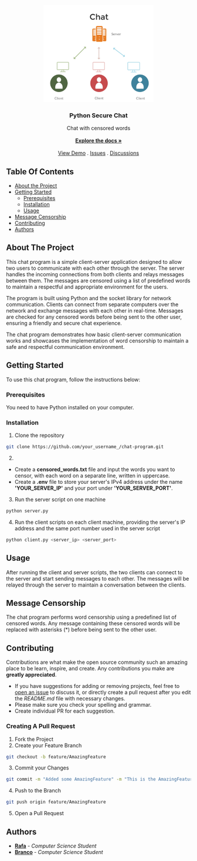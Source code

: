 <br/>
<p align="center">
  <a href="https://github.com/rain-ho/eigenfaces">
    <img src="images/preview.png" width = 300>
  </a>
  <h3 align="center">Python Secure Chat
</h3>

  <p align="center">
    Chat with censored words
    <br/>
    <br/>
    <a href="https://github.com/rain-ho/secure-chat"><strong>Explore the docs »</strong></a>
    <br/>
    <br/>
    <a href="https://github.com/rain-ho/secure-chat">View Demo</a>
    .
    <a href="https://github.com/rain-ho/secure-chat/issues">Issues</a>
    .
    <a href="https://github.com/rain-ho/secure-chat/discussions">Discussions</a>
  </p>
</p>

## Table Of Contents

* [About the Project](#about-the-project)
* [Getting Started](#getting-started)
  * [Prerequisites](#prerequisites)
  * [Installation](#installation)
  * [Usage](#usage)
* [Message Censorship](#message-censorship)
* [Contributing](#contributing)
* [Authors](#authors)

## About The Project


This chat program is a simple client-server application designed to allow two users to communicate with each other through the server. The server handles the incoming connections from both clients and relays messages between them. The messages are censored using a list of predefined words to maintain a respectful and appropriate environment for the users.

The program is built using Python and the socket library for network communication. Clients can connect from separate computers over the network and exchange messages with each other in real-time. Messages are checked for any censored words before being sent to the other user, ensuring a friendly and secure chat experience.

The chat program demonstrates how basic client-server communication works and showcases the implementation of word censorship to maintain a safe and respectful communication environment.

## Getting Started

To use this chat program, follow the instructions below:

### Prerequisites

You need to have Python installed on your computer.

### Installation

1. Clone the repository
```sh
git clone https://github.com/your_username_/chat-program.git
```
2. 
* Create a **censored_words.txt** file and input the words you want to censor, with each word on a separate line, written in uppercase.
* Create a **.env** file to store your server's IPv4 address under the name **'YOUR_SERVER_IP'** and your port under **'YOUR_SERVER_PORT'**.

3. Run the server script on one machine
```sh
python server.py
```
4. Run the client scripts on each client machine, providing the server's IP address and the same port number used in the server script
```sh
python client.py <server_ip> <server_port>
```
## Usage
After running the client and server scripts, the two clients can connect to the server and start sending messages to each other. The messages will be relayed through the server to maintain a conversation between the clients.

## Message Censorship
The chat program performs word censorship using a predefined list of censored words. Any message containing these censored words will be replaced with asterisks (*) before being sent to the other user.

## Contributing

Contributions are what make the open source community such an amazing place to be learn, inspire, and create. Any contributions you make are **greatly appreciated**.
* If you have suggestions for adding or removing projects, feel free to [open an issue](https://github.com/rain-ho/secure-chat/issues/new) to discuss it, or directly create a pull request after you edit the *README.md* file with necessary changes.
* Please make sure you check your spelling and grammar.
* Create individual PR for each suggestion.


### Creating A Pull Request

1. Fork the Project
2. Create your Feature Branch
```sh
git checkout -b feature/AmazingFeature
```
3. Commit your Changes
```sh
git commit -m "Added some AmazingFeature" -m "This is the AmazingFeature Description"
```
4. Push to the Branch
```sh
git push origin feature/AmazingFeature
```
5. Open a Pull Request

## Authors

* **[Rafa](https://github.com/rain-ho/)** - *Computer Science Student*
* **[Branco](https://github.com/LuxPT/)** - *Computer Science Student* 
